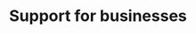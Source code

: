 ---
banner:
  content: 'You can set this component to ''display: true'' to show a banner at the
    top of the page.'
  display: false
  heading: This is a place to place urgent information
layout: category
name: support-for-business
owner: Treasury
questions:
- where-should-a-small-business-go-to-find-help
- employee-retention-credit
- can-the-sba-help-me-with-other-assistance
- how-to-apply-for-a-small-business-loan
- how-to-apply-for-benefits
- small-medium-businesses-paid-leave
- what-capital-assistance-is-available-to-small-business-owners
- calls-to-small-businesses-promising-quick-financial-relief
- when-are-taxes-due-for-alcohol-tobacco-firearms-ammunition-businesses
title: Support for businesses
---